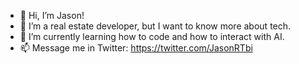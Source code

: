 - 👋 Hi, I’m Jason!
- 👀 I’m a real estate developer, but I want to know more about tech.
- 🌱 I’m currently learning how to code and how to interact with AI.
- 📫 Message me in Twitter: https://twitter.com/JasonRTbi

<!---
jasonrtbi/jasonrtbi is a ✨ special ✨ repository because its `README.md` (this file) appears on your GitHub profile.
You can click the Preview link to take a look at your changes.
--->
